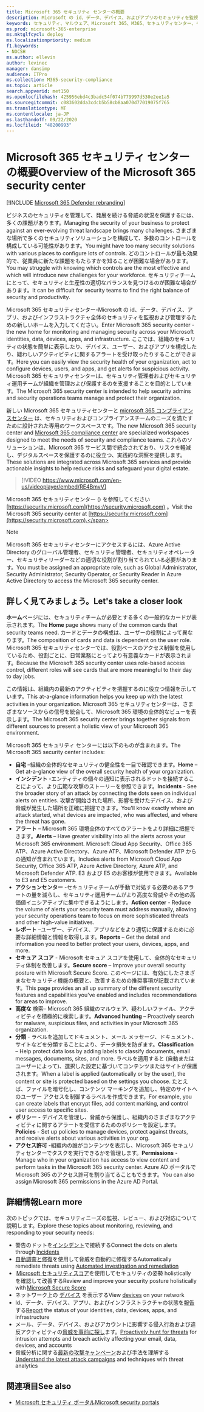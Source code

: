 ```yaml
---
title: Microsoft 365 セキュリティ センターの概要
description: Microsoft の id、データ、デバイス、およびアプリのセキュリティを監視および管理するための新しいホームについて説明します。
keywords: セキュリティ、マルウェア、Microsoft 365、M365、セキュリティセンター、モニター、レポート、id、データ、デバイス、アプリ
ms.prod: microsoft-365-enterprise
ms.mktglfcycl: deploy
ms.localizationpriority: medium
f1.keywords:
- NOCSH
ms.author: ellevin
author: levinec
manager: dansimp
audience: ITPro
ms.collection: M365-security-compliance
ms.topic: article
search.appverid: met150
ms.openlocfilehash: 425956ebd4c3badc54f074b779997d530e2ee1a5
ms.sourcegitcommit: c083602dda3cdcb5b58cb8aa070d77019075f765
ms.translationtype: MT
ms.contentlocale: ja-JP
ms.lasthandoff: 09/22/2020
ms.locfileid: "48200993"
---
```

# <a name="overview-of-the-microsoft-365-security-center"></a><span data-ttu-id="66fd9-104">Microsoft 365 セキュリティ センターの概要</span><span class="sxs-lookup"><span data-stu-id="66fd9-104">Overview of the Microsoft 365 security center</span></span>

[!INCLUDE [Microsoft 365 Defender rebranding](../includes/microsoft-defender.md)]


<span data-ttu-id="66fd9-105">ビジネスのセキュリティを管理して、発展を続ける脅威の状況を保護するには、多くの課題があります。</span><span class="sxs-lookup"><span data-stu-id="66fd9-105">Managing the security of your business to protect against an ever-evolving threat landscape brings many challenges.</span></span> <span data-ttu-id="66fd9-106">さまざまな場所で多くのセキュリティソリューションを構成して、多数のコントロールを構成している可能性があります。</span><span class="sxs-lookup"><span data-stu-id="66fd9-106">You might have too many security solutions with various places to configure lots of controls.</span></span> <span data-ttu-id="66fd9-107">どのコントロールが最も効果的で、従業員に新たな課題をもたらすかを知ることが困難な場合があります。</span><span class="sxs-lookup"><span data-stu-id="66fd9-107">You may struggle with knowing which controls are the most effective and which will introduce new challenges for your workforce.</span></span> <span data-ttu-id="66fd9-108">セキュリティチームにとって、セキュリティと生産性の適切なバランスを見つけるのが困難な場合があります。</span><span class="sxs-lookup"><span data-stu-id="66fd9-108">It can be difficult for security teams to find the right balance of security and productivity.</span></span>

<span data-ttu-id="66fd9-109">Microsoft 365 セキュリティセンター-Microsoft の id、データ、デバイス、アプリ、およびインフラストラクチャ全体のセキュリティを監視および管理するための新しいホームを入力してください。</span><span class="sxs-lookup"><span data-stu-id="66fd9-109">Enter Microsoft 365 security center - the new home for monitoring and managing security across your Microsoft identities, data, devices, apps, and infrastructure.</span></span> <span data-ttu-id="66fd9-110">ここでは、組織のセキュリティの状態を簡単に表示したり、デバイス、ユーザー、およびアプリを構成したり、疑わしいアクティビティに関するアラートを受け取ったりすることができます。</span><span class="sxs-lookup"><span data-stu-id="66fd9-110">Here you can easily view the security health of your organization, act to configure devices, users, and apps, and get alerts for suspicious activity.</span></span> <span data-ttu-id="66fd9-111">Microsoft 365 セキュリティセンターは、セキュリティ管理者およびセキュリティ運用チームが組織を管理および保護するのを支援することを目的としています。</span><span class="sxs-lookup"><span data-stu-id="66fd9-111">The Microsoft 365 security center is intended to help security admins and security operations teams manage and protect their organization.</span></span>

<span data-ttu-id="66fd9-112">新しい Microsoft 365 セキュリティセンターと [microsoft 365 コンプライアンスセンター](https://docs.microsoft.com/microsoft-365/compliance/microsoft-365-compliance-center) は、セキュリティおよびコンプライアンスチームのニーズを満たすために設計された専用のワークスペースです。</span><span class="sxs-lookup"><span data-stu-id="66fd9-112">The new Microsoft 365 security center and [Microsoft 365 compliance center](https://docs.microsoft.com/microsoft-365/compliance/microsoft-365-compliance-center) are specialized workspaces designed to meet the needs of security and compliance teams.</span></span> <span data-ttu-id="66fd9-113">これらのソリューションは、Microsoft 365 サービス間で統合されており、リスクを軽減し、デジタルスペースを保護するのに役立つ、実践的な洞察を提供します。</span><span class="sxs-lookup"><span data-stu-id="66fd9-113">These solutions are integrated across Microsoft 365 services and provide actionable insights to help reduce risks and safeguard your digital estate.</span></span>

>[!VIDEO https://www.microsoft.com/en-us/videoplayer/embed/RE4BmvV]

<span data-ttu-id="66fd9-114">Microsoft 365 セキュリティセンター () を参照してください [https://security.microsoft.com](https://security.microsoft.com) 。</span><span class="sxs-lookup"><span data-stu-id="66fd9-114">Visit the Microsoft 365 security center at [https://security.microsoft.com](https://security.microsoft.com).</span></span> 

> [!NOTE]
> <span data-ttu-id="66fd9-115">Microsoft 365 セキュリティセンターにアクセスするには、Azure Active Directory のグローバル管理者、セキュリティ管理者、セキュリティオペレーター、セキュリティリーダーなどの適切な役割が割り当てられている必要があります。</span><span class="sxs-lookup"><span data-stu-id="66fd9-115">You must be assigned an appropriate role, such as Global Administrator, Security Administrator, Security Operator, or Security Reader in Azure Active Directory to access the Microsoft 365 security center.</span></span>


## <a name="lets-take-a-closer-look"></a><span data-ttu-id="66fd9-116">詳しく見てみましょう。</span><span class="sxs-lookup"><span data-stu-id="66fd9-116">Let's take a closer look</span></span>

<span data-ttu-id="66fd9-117">**ホーム**ページには、セキュリティチームが必要とする多くの一般的なカードが表示されます。</span><span class="sxs-lookup"><span data-stu-id="66fd9-117">The **Home** page shows many of the common cards that security teams need.</span></span> <span data-ttu-id="66fd9-118">カードとデータの構成は、ユーザーの役割によって異なります。</span><span class="sxs-lookup"><span data-stu-id="66fd9-118">The composition of cards and data is dependent on the user role.</span></span> <span data-ttu-id="66fd9-119">Microsoft 365 セキュリティセンターでは、役割ベースのアクセス制御を使用しているため、役割ごとに、日常業務にとってより有意義なカードが表示されます。</span><span class="sxs-lookup"><span data-stu-id="66fd9-119">Because the Microsoft 365 security center uses role-based access control, different roles will see cards that are more meaningful to their day to day jobs.</span></span>  

<span data-ttu-id="66fd9-120">この情報は、組織内の最新のアクティビティを把握するのに役立つ情報を示しています。</span><span class="sxs-lookup"><span data-stu-id="66fd9-120">This at-a-glance information helps you keep up with the latest activities in your organization.</span></span> <span data-ttu-id="66fd9-121">Microsoft 365 セキュリティセンターは、さまざまなソースからの信号を統合して、Microsoft 365 環境の全体的なビューを表示します。</span><span class="sxs-lookup"><span data-stu-id="66fd9-121">The Microsoft 365 security center brings together signals from different sources to present a holistic view of your Microsoft 365 environment.</span></span>

<span data-ttu-id="66fd9-122">Microsoft 365 セキュリティ センターには以下のものが含まれます。</span><span class="sxs-lookup"><span data-stu-id="66fd9-122">The Microsoft 365 security center includes:</span></span>

* <span data-ttu-id="66fd9-123">**自宅** –組織の全体的なセキュリティの健全性を一目で確認できます。</span><span class="sxs-lookup"><span data-stu-id="66fd9-123">**Home** – Get at-a-glance view of the overall security health of your organization.</span></span>
* <span data-ttu-id="66fd9-124">**インシデント** -エンティティの個々の通知に表示されるドットを接続することによって、より広範な攻撃のストーリーを参照できます。</span><span class="sxs-lookup"><span data-stu-id="66fd9-124">**Incidents** - See the broader story of an attack by connecting the dots seen on individual alerts on entities.</span></span> <span data-ttu-id="66fd9-125">攻撃が開始された場所、影響を受けたデバイス、および脅威が発生した場所を正確に把握できます。</span><span class="sxs-lookup"><span data-stu-id="66fd9-125">You'll know exactly where an attack started, what devices are impacted, who was affected, and where the threat has gone.</span></span>
* <span data-ttu-id="66fd9-126">**アラート** – Microsoft 365 環境全体のすべてのアラートをより詳細に把握できます。</span><span class="sxs-lookup"><span data-stu-id="66fd9-126">**Alerts** – Have greater visibility into all the alerts across your Microsoft 365 environment.</span></span> <span data-ttu-id="66fd9-127">Microsoft Cloud App Security、Office 365 ATP、Azure Active Directory、Azure ATP、Microsoft Defender ATP からの通知が含まれています。</span><span class="sxs-lookup"><span data-stu-id="66fd9-127">Includes alerts from Microsoft Cloud App Security, Office 365 ATP, Azure Active Directory, Azure ATP, and Microsoft Defender ATP.</span></span> <span data-ttu-id="66fd9-128">E3 および E5 のお客様が使用できます。</span><span class="sxs-lookup"><span data-stu-id="66fd9-128">Available to E3 and E5 customers.</span></span>  
* <span data-ttu-id="66fd9-129">**アクションセンター** -セキュリティチームが手動で対処する必要のあるアラートの量を減らし、セキュリティ運用チームがより高度な脅威やその他の高価値イニシアティブに集中できるようにします。</span><span class="sxs-lookup"><span data-stu-id="66fd9-129">**Action center** - Reduce the volume of alerts your security team must address manually, allowing your security operations team to focus on more sophisticated threats and other high-value initiatives.</span></span>
* <span data-ttu-id="66fd9-130">**レポート** –ユーザー、デバイス、アプリなどをより適切に保護するために必要な詳細情報と情報を取得します。</span><span class="sxs-lookup"><span data-stu-id="66fd9-130">**Reports** – Get the detail and information you need to better protect your users, devices, apps, and more.</span></span>
* <span data-ttu-id="66fd9-131">**セキュア スコア** - Microsoft セキュア スコアを使用して、全体的なセキュリティ体制を改善します。</span><span class="sxs-lookup"><span data-stu-id="66fd9-131">**Secure score** – Improve your overall security posture with Microsoft Secure Score.</span></span> <span data-ttu-id="66fd9-132">このページには、有効にしたさまざまなセキュリティ機能の概要と、改善するための推奨事項が記載されています。</span><span class="sxs-lookup"><span data-stu-id="66fd9-132">This page provides an all up summary of the different security features and capabilities you've enabled and includes recommendations for areas to improve.</span></span>
* <span data-ttu-id="66fd9-133">**高度な** 検索– Microsoft 365 組織のマルウェア、疑わしいファイル、アクティビティを積極的に検索します。</span><span class="sxs-lookup"><span data-stu-id="66fd9-133">**Advanced hunting** – Proactively search for malware, suspicious files, and activities in your Microsoft 365 organization.</span></span>
* <span data-ttu-id="66fd9-134">**分類** - ラベルを追加してドキュメント、メール メッセージ、ドキュメント、サイトなどを分類することにより、データ損失を防ぎます。</span><span class="sxs-lookup"><span data-stu-id="66fd9-134">**Classification** – Help protect data loss by adding labels to classify documents, email messages, documents, sites, and more.</span></span> <span data-ttu-id="66fd9-135">ラベルを適用すると (自動またはユーザーによって)、選択した設定に基づいてコンテンツまたはサイトが保護されます。</span><span class="sxs-lookup"><span data-stu-id="66fd9-135">When a label is applied (automatically or by the user), the content or site is protected based on the settings you choose.</span></span> <span data-ttu-id="66fd9-136">たとえば、ファイルを暗号化し、コンテンツ マーキングを追加し、特定のサイトへのユーザー アクセスを制御するラベルを作成できます。</span><span class="sxs-lookup"><span data-stu-id="66fd9-136">For example, you can create labels that encrypt files, add content marking, and control user access to specific sites.</span></span>
* <span data-ttu-id="66fd9-137">**ポリシー** - デバイスを管理し、脅威から保護し、組織内のさまざまなアクティビティに関するアラートを受信するためのポリシーを設定します。</span><span class="sxs-lookup"><span data-stu-id="66fd9-137">**Policies** - Set up policies to manage devices, protect against threats, and receive alerts about various activities in your org.</span></span>
* <span data-ttu-id="66fd9-138">**アクセス許可** -組織内の誰がコンテンツを表示し、Microsoft 365 セキュリティセンターでタスクを実行できるかを管理します。</span><span class="sxs-lookup"><span data-stu-id="66fd9-138">**Permissions** - Manage who in your organization has access to view content and perform tasks in the Microsoft 365 security center.</span></span> <span data-ttu-id="66fd9-139">Azure AD ポータルで Microsoft 365 のアクセス許可を割り当てることもできます。</span><span class="sxs-lookup"><span data-stu-id="66fd9-139">You can also assign Microsoft 365 permissions in the Azure AD Portal.</span></span>

## <a name="learn-more"></a><span data-ttu-id="66fd9-140">詳細情報</span><span class="sxs-lookup"><span data-stu-id="66fd9-140">Learn more</span></span>

<span data-ttu-id="66fd9-141">次のトピックでは、セキュリティニーズの監視、レビュー、および対応について説明します。</span><span class="sxs-lookup"><span data-stu-id="66fd9-141">Explore these topics about monitoring, reviewing, and responding to your security needs:</span></span>

- <span data-ttu-id="66fd9-142">警告のドットを[インシデント](incident-queue.md)で接続する</span><span class="sxs-lookup"><span data-stu-id="66fd9-142">Connect the dots on alerts through [Incidents](incident-queue.md)</span></span>
- <span data-ttu-id="66fd9-143">[自動調査と修復](mtp-autoir.md)を使用して脅威を自動的に修復する</span><span class="sxs-lookup"><span data-stu-id="66fd9-143">Automatically remediate threats using [Automated investigation and remediation](mtp-autoir.md)</span></span>
- <span data-ttu-id="66fd9-144"> [Microsoft セキュリティスコア](microsoft-secure-score.md)を使用してセキュリティの姿勢 holistically を確認して改善する</span><span class="sxs-lookup"><span data-stu-id="66fd9-144">Review and improve your security posture holistically with [Microsoft Secure Score](microsoft-secure-score.md)</span></span>
- <span data-ttu-id="66fd9-145">ネットワーク上の [デバイス](device-profile.md) を表示する</span><span class="sxs-lookup"><span data-stu-id="66fd9-145">View [devices](device-profile.md) on your network</span></span>
- <span data-ttu-id="66fd9-146">Id、データ、デバイス、アプリ、およびインフラストラクチャの状態を[報告](monitoring-and-reporting.md)する</span><span class="sxs-lookup"><span data-stu-id="66fd9-146">[Report](monitoring-and-reporting.md) the status of your identities, data, devices, apps, and infrastructure</span></span>
- <span data-ttu-id="66fd9-147">メール、データ、デバイス、およびアカウントに影響する侵入行為および違反アクティビティの[脅威を事前に探し](advanced-hunting-overview.md)ます。</span><span class="sxs-lookup"><span data-stu-id="66fd9-147">[Proactively hunt for threats](advanced-hunting-overview.md) for intrusion attempts and breach activity affecting your email, data, devices, and accounts</span></span>
- <span data-ttu-id="66fd9-148">脅威分析に関する[最新の攻撃キャンペーン](latest-attack-campaigns.md)および手法を理解する</span><span class="sxs-lookup"><span data-stu-id="66fd9-148">[Understand the latest attack campaigns](latest-attack-campaigns.md) and techniques with threat analytics</span></span>

## <a name="see-also"></a><span data-ttu-id="66fd9-149">関連項目</span><span class="sxs-lookup"><span data-stu-id="66fd9-149">See also</span></span>

- [<span data-ttu-id="66fd9-150">Microsoft セキュリティ ポータル</span><span class="sxs-lookup"><span data-stu-id="66fd9-150">Microsoft security portals</span></span>](portals.md)

